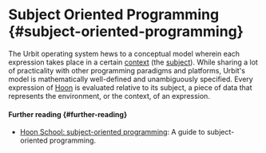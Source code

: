 # Subject Oriented Programming {#subject-oriented-programming}

The Urbit operating system hews to a conceptual model wherein each expression takes place in a certain [context](context.md) (the [subject](subject.md)). While sharing a lot of practicality with other programming paradigms and platforms, Urbit's model is mathematically well-defined and unambiguously specified. Every expression of [Hoon](hoon.md) is evaluated relative to its subject, a piece of data that represents the environment, or the context, of an expression.

#### Further reading {#further-reading}

- [Hoon School: subject-oriented programming](../courses/hoon-school/O-subject.md): A guide to subject-oriented programming.
